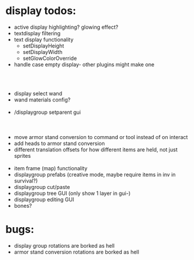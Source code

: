 # display todos:
- active display highlighting? glowing effect?
- textdisplay filtering
- text display functionality
  - setDisplayHeight 
  - setDisplayWidth
  - setGlowColorOverride
- handle case empty display- other plugins might make one

</br></br>
- display select wand
- wand materials config?
</br></br>
- /displaygroup setparent gui
</br></br></br></br>
- move armor stand conversion to command or tool instead of on interact
- add heads to armor stand conversion
- different translation offsets for how different items are held, not just sprites
</br></br>
- item frame (map) functionality
- displaygroup prefabs (creative mode, maybe require items in inv in survival?)
- displaygroup cut/paste
- displaygroup tree GUI (only show 1 layer in gui-)
- displaygroup editing GUI
- bones?

# bugs:
- display group rotations are borked as hell
- armor stand conversion rotations are borked as hell
